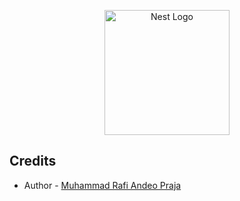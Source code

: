 <p align="center">
  <a href="https://www.pysimplegui.org/en/latest/" target="blank"><img src="https://raw.githubusercontent.com/PySimpleGUI/PySimpleGUI/master/images/for_readme/Logo%20with%20text%20for%20GitHub%20Top.png" width="200" alt="Nest Logo" /></a>
</p>

## Credits

- Author - [Muhammad Rafi Andeo Praja](https://github.com/RafiAndeo)
